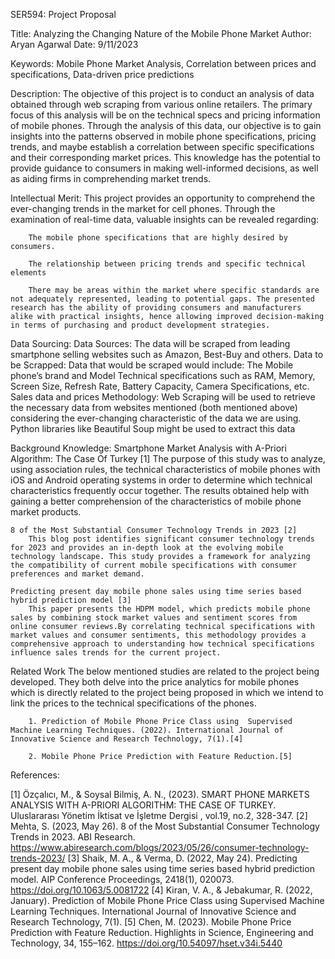 SER594: Project Proposal

Title: Analyzing the Changing Nature of the Mobile Phone Market
Author: Aryan Agarwal
Date: 9/11/2023


Keywords: Mobile Phone Market Analysis, Correlation between prices and specifications, Data-driven price predictions
 
Description: 
	The objective of this project is to conduct an analysis of data obtained through web scraping from various online retailers. The primary focus of this analysis will be on the technical specs and pricing information of mobile phones. Through the analysis of this data, our objective is to gain insights into the patterns observed in mobile phone specifications, pricing trends, and maybe establish a correlation between specific specifications and their corresponding market prices. This knowledge has the potential to provide guidance to consumers in making well-informed decisions, as well as aiding firms in comprehending market trends.

Intellectual Merit: 
	This project provides an opportunity to comprehend the ever-changing trends in the market for cell phones. Through the examination of real-time data, valuable insights can be revealed regarding:

		The mobile phone specifications that are highly desired by consumers.
		
		The relationship between pricing trends and specific technical elements
		
		There may be areas within the market where specific standards are not adequately represented, leading to potential gaps. The presented research has the ability of providing consumers and manufacturers alike with practical insights, hence allowing improved decision-making in terms of purchasing and product development strategies.

Data Sourcing: 
	Data Sources: 
		The data will be scraped from leading smartphone selling websites such as Amazon, Best-Buy and others.
	Data to be Scrapped: 
		Data that would be scraped would include:
		The Mobile phone’s brand and Model
		Technical specifications such as RAM, Memory, Screen Size, Refresh Rate, Battery Capacity, Camera Specifications, etc.
		Sales data and prices
	Methodology:
		Web Scraping will be used to retrieve the necessary data from websites mentioned (both mentioned above) considering the ever-changing characteristic of the data we are using. Python libraries like Beautiful Soup might be used to extract this data

Background Knowledge:
	Smartphone Market Analysis with A-Priori Algorithm: The Case Of Turkey [1]
		The purpose of this study was to analyze, using association rules, the technical characteristics of mobile phones with iOS and Android operating systems in order to determine which technical characteristics frequently occur together. The results obtained help with gaining a better comprehension of the characteristics of mobile phone market products.

	8 of the Most Substantial Consumer Technology Trends in 2023 [2]
		This blog post identifies significant consumer technology trends for 2023 and provides an in-depth look at the evolving mobile technology landscape. This study provides a framework for analyzing the compatibility of current mobile specifications with consumer preferences and market demand.

	Predicting present day mobile phone sales using time series based hybrid prediction model [3]
		This paper presents the HDPM model, which predicts mobile phone sales by combining stock market values and sentiment scores from online consumer reviews.By correlating technical specifications with market values and consumer sentiments, this methodology provides a comprehensive approach to understanding how technical specifications influence sales trends for the current project.

Related Work 
	The below mentioned studies are related to the project being developed. They both delve into the price analytics for mobile phones which is directly related to the project being proposed in which we intend to link the prices to the technical specifications of the phones.

		1. Prediction of Mobile Phone Price Class using  Supervised Machine Learning Techniques. (2022). International Journal of Innovative Science and Research Technology, 7(1).[4]

		2. Mobile Phone Price Prediction with Feature Reduction.[5]

References:

[1] Özçalıcı, M.,  & Soysal Bilmiş, A. N., (2023). SMART PHONE MARKETS ANALYSIS WITH A-PRIORI ALGORITHM: THE CASE OF TURKEY.  Uluslararası Yönetim İktisat ve İşletme Dergisi , vol.19, no.2, 328-347.
[2] Mehta, S. (2023, May 26). 8 of the Most Substantial Consumer Technology Trends in 2023. ABI Research. https://www.abiresearch.com/blogs/2023/05/26/consumer-technology-trends-2023/
[3] Shaik, M. A., & Verma, D. (2022, May 24). Predicting present day mobile phone sales using time series based hybrid prediction model. AIP Conference Proceedings, 2418(1), 020073. https://doi.org/10.1063/5.0081722
[4] Kiran, V. A., & Jebakumar, R. (2022, January). Prediction of Mobile Phone Price Class using Supervised Machine Learning Techniques. International Journal of Innovative Science and Research Technology, 7(1).
[5] Chen, M. (2023). Mobile Phone Price Prediction with Feature Reduction. Highlights in Science, Engineering and Technology, 34, 155–162. https://doi.org/10.54097/hset.v34i.5440

